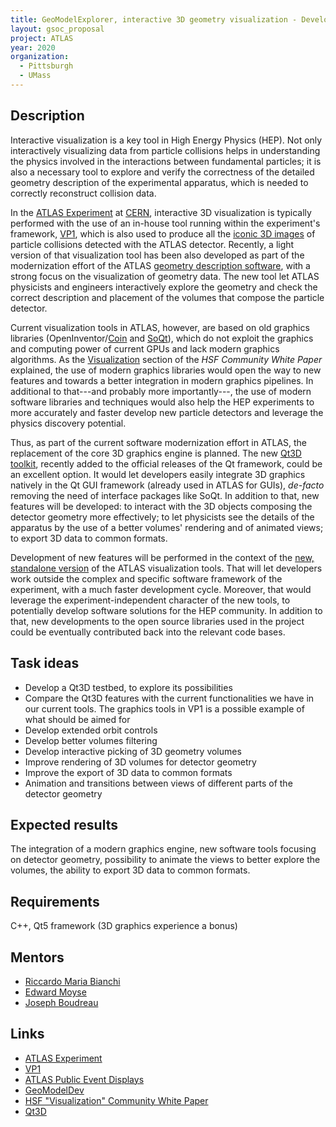 ```yaml
---
title: GeoModelExplorer, interactive 3D geometry visualization - Development of a visualization tool to interactively explore the  geometry of a HEP detector
layout: gsoc_proposal
project: ATLAS
year: 2020
organization:
  - Pittsburgh
  - UMass
---
```


## Description

Interactive visualization is a key tool in High Energy Physics (HEP). Not only interactively visualizing data from particle collisions helps in understanding the physics involved in the interactions between fundamental particles; it is also a necessary tool to explore and verify the correctness of the detailed geometry description of the experimental apparatus, which is needed to correctly reconstruct collision data.

In the [ATLAS Experiment](https://atlas.cern) at [CERN](https://home.cern), interactive 3D visualization is typically performed with the use of an in-house tool running within the experiment's framework, [VP1](http://atlas-vp1.web.cern.ch/atlas-vp1/home/), which is also used to produce all the [iconic 3D images](https://twiki.cern.ch/twiki/bin/view/AtlasPublic/EventDisplayRun2Physics) of particle collisions detected with the ATLAS detector. Recently, a light version of that visualization tool has been also developed as part of the modernization effort of the ATLAS [geometry description software](https://gitlab.cern.ch/GeoModelDev/), with a strong focus on the visualization of geometry data. The new tool let ATLAS physicists and engineers interactively explore the geometry and check the correct description and placement of the volumes that compose the particle detector.

Current visualization tools in ATLAS, however, are based on old graphics libraries (OpenInventor/[Coin](https://bitbucket.org/Coin3D/coin/src/default/) and [SoQt](https://bitbucket.org/Coin3D/soqt)), which do not exploit the graphics and computing power of current GPUs and lack modern graphics algorithms. As the [Visualization](https://arxiv.org/abs/1811.10309) section of the *HSF Community White Paper* explained, the use of modern graphics libraries would open the way to new features and towards a better integration in  modern graphics pipelines. In additional to that---and probably more importantly---, the use of modern software libraries and techniques would also help the HEP experiments to more accurately and faster develop new particle detectors and leverage the physics discovery potential.


Thus, as part of the current software modernization effort in ATLAS, the replacement of the core 3D graphics engine is planned. The new [Qt3D toolkit](https://doc.qt.io/qt-5/qt3d-index.html), recently added to the official releases of the Qt framework, could be an excellent option. It would let developers easily integrate 3D graphics natively in the Qt GUI framework (already used in ATLAS for GUIs), *de-facto* removing the need of interface packages like SoQt.
In addition to that, new features will be developed: to interact with the 3D objects composing the detector geometry more effectively; to let physicists see the details of the apparatus by the use of a better volumes' rendering and of animated views; to export 3D data to common formats.


Development of new features will be performed in the context of the [new, standalone version](https://gitlab.cern.ch/GeoModelDev/geomodelvisualization) of the ATLAS visualization tools. That will let developers work outside the complex and specific software framework of the experiment, with a much faster development cycle. Moreover, that would leverage the experiment-independent character of the new tools, to potentially develop software solutions for the HEP community. In addition to that, new developments to the open source libraries used in the project could be eventually contributed back into the relevant code bases.  


## Task ideas

 * Develop a Qt3D testbed, to explore its possibilities
 * Compare the Qt3D features with the current functionalities we have in our current tools. The graphics tools in VP1 is a possible example of what should be aimed for
 * Develop extended orbit controls
 * Develop better volumes filtering
 * Develop interactive picking of 3D geometry volumes
 * Improve rendering of 3D volumes for detector geometry
 * Improve the export of 3D data to common formats
 * Animation and transitions between views of different parts of the detector geometry

## Expected results

The integration of a modern graphics engine, new software tools focusing on detector geometry, possibility to animate the views to better explore the volumes, the ability to export 3D data to common formats.

## Requirements

C++, Qt5 framework (3D graphics experience a bonus)


## Mentors

  * [Riccardo Maria Bianchi](mailto:riccardo.maria.bianchi@cern.ch)
  * [Edward Moyse](mailto:edward.moyse@cern.ch)
  * [Joseph Boudreau](mailto:boudreau@pitt.edu)

## Links

  * [ATLAS Experiment](https://atlas.cern)
  * [VP1](http://atlas-vp1.web.cern.ch/atlas-vp1/home/)
  * [ATLAS Public Event Displays](https://twiki.cern.ch/twiki/bin/view/AtlasPublic/EventDisplayRun2Physics)
  * [GeoModelDev](https://gitlab.cern.ch/GeoModelDev/)
  * [HSF "Visualization" Community White Paper](https://arxiv.org/abs/1811.10309)
  * [Qt3D](https://doc.qt.io/qt-5/qt3d-index.html)
